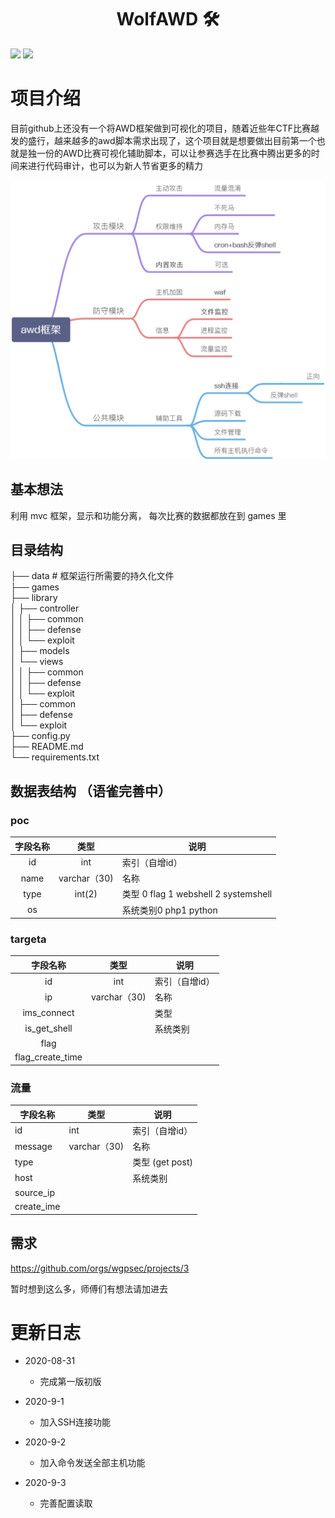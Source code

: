<h1 align="center">WolfAWD 🛠</h1>

<p>
  <img src="https://img.shields.io/badge/Language-Python3-blue" />
  <img src="https://img.shields.io/badge/Version-0.1-blue" />
</p>

# 项目介绍

目前github上还没有一个将AWD框架做到可视化的项目，随着近些年CTF比赛越发的盛行，越来越多的awd脚本需求出现了，这个项目就是想要做出目前第一个也就是独一份的AWD比赛可视化辅助脚本，可以让参赛选手在比赛中腾出更多的时间来进行代码审计，也可以为新人节省更多的精力

![](doc/img/diagram.jpg)

## 基本想法

利用 mvc 框架，显示和功能分离，
每次比赛的数据都放在到 games 里

## 目录结构

├── data # 框架运行所需要的持久化文件   
├── games     
├── library     
│ ├── controller   
│ │ ├── common   
│ │ ├── defense   
│ │ └── exploit   
│ ├── models   
│ └── views   
│ │ ├── common   
│ │ ├── defense   
│ │ └── exploit   
│ ├── common   
│ ├── defense   
│ └── exploit   
├── config.py   
├── README.md   
└── requirements.txt   

## 数据表结构 （语雀完善中）

### poc



| 字段名称 |     类型     | 说明                                 |
| :------: | :----------: | ------------------------------------ |
|    id    |     int      | 索引（自增id）                       |
|   name   | varchar（30) | 名称                                 |
|   type   |    int(2)    | 类型 0 flag 1 webshell 2 systemshell |
|    os    |              | 系统类别0 php1 python                |



### targeta

|     字段名称     |     类型     | 说明           |
| :--------------: | :----------: | -------------- |
|        id        |     int      | 索引（自增id） |
|        ip        | varchar（30) | 名称           |
|   ims_connect    |              | 类型           |
|   is_get_shell   |              | 系统类别       |
|       flag       |              |                |
| flag_create_time |              |                |

### 流量

| 字段名称   | 类型         | 说明            |
| ---------- | ------------ | --------------- |
| id         | int          | 索引（自增id）  |
| message    | varchar（30) | 名称            |
| type       |              | 类型 (get post) |
| host       |              | 系统类别        |
| source_ip  |              |                 |
| create_ime |              |                 |

## 需求

https://github.com/orgs/wgpsec/projects/3

暂时想到这么多，师傅们有想法请加进去



# 更新日志

- 2020-08-31 
  
  - 完成第一版初版
  
- 2020-9-1
  
  - 加入SSH连接功能
  
- 2020-9-2
  - 加入命令发送全部主机功能
  
- 2020-9-3
  - 完善配置读取
  
    
    